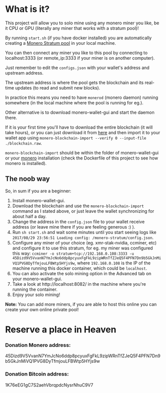# What is it?

This project will allow you to solo mine using any monero miner you like, be it CPU or GPU (literally any miner that works with a stratum pool)!

By running `start.sh` (if you have docker installed) you are automatically creating a [Monero Stratum pool](https://github.com/sammy007/monero-stratum.git) in your local machine.

You can then connect any miner you like to this pool by connecting to localhost:3333 (or remote_ip:3333 if your miner is on another computer).

Just remember to edit the `configs.json` with your wallet's address and upstream address.

The upstream address is where the pool gets the blockchain and its real-time updates (to read and submit new blocks).

In practice this means you need to have `monerod` (monero daemon) running somewhere (in the local machine where the pool is running for eg.).

Other alternative is to download monero-wallet-gui and start the daemon there.

If it is your first time you'll have to download the entire blockchain (it will take hours), or you can just download it from [here](https://downloads.getmonero.org/blockchain.raw) and then import it to your wallet app using `monero-blockchain-import --verify 0 --input-file ./blockchain.raw`.

`monero-blockchain-import` should be within the folder of monero-wallet-gui or your [monero](https://github.com/monero-project/monero.git) installation (check the Dockerfile of this project to see how monero is installed).

## The noob way

So, in sum if you are a beginner:

1. Install monero-wallet-gui.
2. Download the blockchain and use the `monero-blockchain-import` command as I stated above, or just leave the wallet synchronizing for about half a day.
3. Change the address in the `config.json` file to your wallet receive address (or leave mine there if you are feeling generous :) ).
4. Run `sh start.sh` and wait some minutes until you start seeing logs like `2017/08/29 23:56:51 Loading config: /monero-stratum/config.json`.
5. Configure any miner of your choice (eg. xmr-stak-nvidia, ccminer, etc) and configure it to use this stratum, for eg. my miner was configured this way: `ccminer -o stratum+tcp://192.168.0.108:3333 -u 45Dizd9V5VvanN7YmJcNo6ddp8pcyuxFgFkL9zipWRnTfZJeQ5F4PFN7Dn9b5GkJnMiVQ1PVG8DyTfmjouLFBWtp5HYjs9w`, where `192.168.0.108` is the IP of the machine running this docker container, which could be `localhost`.
6. You can also activate the solo mining option in the Advanced tab on your monero-wallet-gui.
7. Take a look at http://localhost:8082/ in the machine where you're running the container.
8. Enjoy your solo mining!

**Note:** You can add more miners, if you are able to host this online you can create your own online private pool!

# Reserve a place in Heaven

### Donation Monero address:
45Dizd9V5VvanN7YmJcNo6ddp8pcyuxFgFkL9zipWRnTfZJeQ5F4PFN7Dn9b5GkJnMiVQ1PVG8DyTfmjouLFBWtp5HYjs9w

### Donation Bitcoin address:
1K76eEG1gC7S2aehVbrqpdcNysrNhuC9V7
